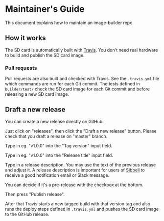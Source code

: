 # Maintainer's Guide

This document explains how to maintain an image-builder repo.

## How it works

The SD card is automatically built with [Travis](https://travis-ci.org).
You don't need real hardware to build and publish the SD card image.

### Pull requests

Pull requests are also built and checked with Travis.
See the `.travis.yml` file which commands are run for each Git commit.
The tests defined in `builder/test/` check the SD card image for each Git
commit and before releasing a new SD card image.

## Draft a new release

You can create a new release directly on GitHub.

Just click on "releases", then click the "Draft a new release" button.
Please check that you draft a release on "master" branch.

Type in eg. "v1.0.0" into the "Tag version" input field.

Type in eg. "v1.0.0" into the "Release title" input field.

Type in a release description. You may use the text of the previous release
and adjust it. A release description is important for users of
[Sibbell](https://sibbell.com) to receive a good notification email or Slack
message.

You can decide if it's a pre-release with the checkbox at the bottom.

Then press "Publish release".

After that Travis starts a new tagged build with that version tag and also
runs the deploy steps defined in `.travis.yml` and pushes the SD card image
to the GitHub release.
